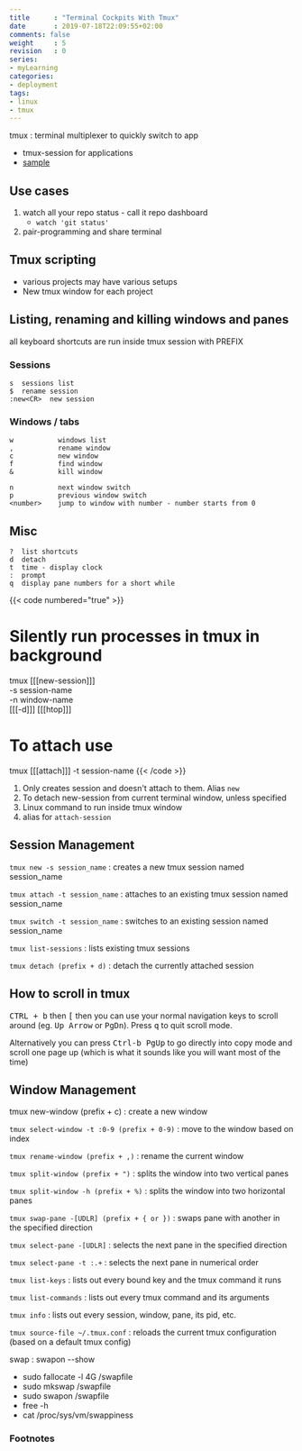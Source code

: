 ```yaml
---
title      : "Terminal Cockpits With Tmux"
date       : 2019-07-18T22:09:55+02:00
comments: false
weight     : 5
revision   : 0
series:
- myLearning
categories:
- deployment
tags:
- linux
- tmux
---
```


tmux
: terminal multiplexer to quickly switch to app
* tmux-session for applications
* [sample](https://github.com/avimehenwal/dotfiles/commit/c5785ea9809582ecc777f007269773cabada97b3)

## Use cases

1. watch all your repo status - call it repo dashboard
   * `watch 'git status'`
2. pair-programming and share terminal

## Tmux scripting

* various projects may have various setups
* New tmux window for each project

## Listing, renaming and killing windows and panes

all keyboard shortcuts are run inside tmux session with PREFIX

### Sessions

```
s  sessions list
$  rename session
:new<CR>  new session
```

### Windows / tabs

```
w           windows list
,           rename window
c           new window
f           find window
&           kill window

n           next window switch
p           previous window switch
<number>    jump to window with number - number starts from 0
```


## Misc

```
?  list shortcuts
d  detach
t  time - display clock
:  prompt
q  display pane numbers for a short while

```

{{< code numbered="true" >}}
# Silently run processes in tmux in background
tmux [[[new-session]]] \
-s session-name \
-n window-name \
[[[-d]]] [[[htop]]]

# To attach use
tmux [[[attach]]] -t session-name
{{< /code >}}

1. Only creates session and doesn't attach to them. Alias `new`
2. To detach new-session from current terminal window, unless specified
3. Linux command to run inside tmux window
4. alias for `attach-session`

## Session Management

`tmux new -s session_name`
: creates a new tmux session named session_name

`tmux attach -t session_name`
: attaches to an existing tmux session named session_name

`tmux switch -t session_name`
: switches to an existing session named session_name

`tmux list-sessions`
: lists existing tmux sessions

`tmux detach (prefix + d)`
: detach the currently attached session

## How to scroll in tmux

<kbd>CTRL + b</kbd> then <kbd>[</kbd> then you can use your normal navigation keys to scroll around (eg. <kbd>Up Arrow</kbd> or <kbd>PgDn</kbd>). Press <kbd>q</kbd> to quit scroll mode.

Alternatively you can press <kbd>Ctrl-b PgUp</kbd> to go directly into copy mode and scroll one page up (which is what it sounds like you will want most of the time)

## Window Management

tmux new-window (prefix + c)
: create a new window

`tmux select-window -t :0-9 (prefix + 0-9)`
: move to the window based on index

`tmux rename-window (prefix + ,)`
: rename the current window

`tmux split-window (prefix + ")`
: splits the window into two vertical panes

`tmux split-window -h (prefix + %)`
: splits the window into two horizontal panes

`tmux swap-pane -[UDLR] (prefix + { or })`
: swaps pane with another in the specified direction

`tmux select-pane -[UDLR]`
: selects the next pane in the specified direction

`tmux select-pane -t :.+`
: selects the next pane in numerical order

`tmux list-keys`
: lists out every bound key and the tmux command it runs

`tmux list-commands`
: lists out every tmux command and its arguments

`tmux info`
: lists out every session, window, pane, its pid, etc.

`tmux source-file ~/.tmux.conf`
: reloads the current tmux configuration (based on a default tmux config)

swap
: swapon --show
* sudo fallocate -l 4G /swapfile
* sudo mkswap /swapfile
* sudo swapon /swapfile
* free -h
* cat /proc/sys/vm/swappiness


### Footnotes

[^1]:
[^2]:
